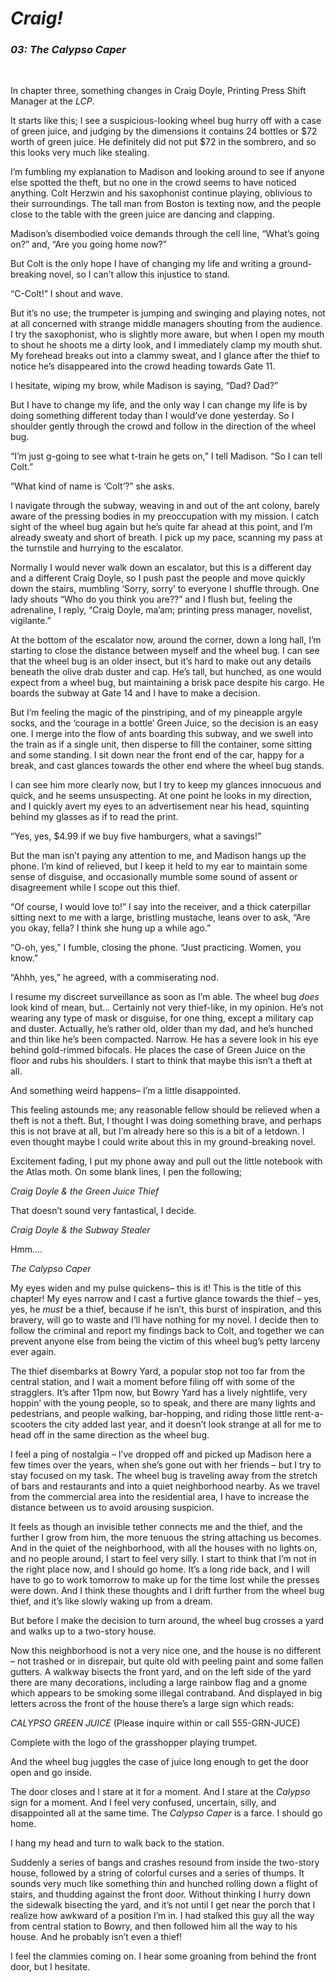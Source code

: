 # *Craig!*
### *03: The Calypso Caper*


&nbsp;


In chapter three, something changes in Craig Doyle, Printing Press Shift Manager at the *LCP*.

It starts like this; I see a suspicious-looking wheel bug hurry off with a case of green juice, and judging by the dimensions it contains 24 bottles or $72 worth of green juice. He definitely did not put $72 in the sombrero, and so this looks very much like stealing.

I’m fumbling my explanation to Madison and looking around to see if anyone else spotted the theft, but no one in the crowd seems to have noticed anything. Colt Herzwin and his saxophonist continue playing, oblivious to their surroundings. The tall man from Boston is texting now, and the people close to the table with the green juice are dancing and clapping. 

Madison’s disembodied voice demands through the cell line, “What’s going on?” and, “Are you going home now?”

But Colt is the only hope I have of changing my life and writing a ground-breaking novel, so I can’t allow this injustice to stand.

“C-Colt!” I shout and wave.

But it’s no use; the trumpeter is jumping and swinging and playing notes, not at all concerned with strange middle managers shouting from the audience. I try the saxophonist, who is slightly more aware, but when I open my mouth to shout he shoots me a dirty look, and I immediately clamp my mouth shut. My forehead breaks out into a clammy sweat, and I glance after the thief to notice he’s disappeared into the crowd heading towards Gate 11.

I hesitate, wiping my brow, while Madison is saying, “Dad? Dad?”

But I have to change my life, and the only way I can change my life is by doing something different today than I would’ve done yesterday. So I shoulder gently through the crowd and follow in the direction of the wheel bug.

“I’m just g-going to see what t-train he gets on,” I tell Madison. “So I can tell Colt.”

“What kind of name is ‘Colt’?” she asks.

I navigate through the subway, weaving in and out of the ant colony, barely aware of the pressing bodies in my preoccupation with my mission. I catch sight of the wheel bug again but he’s quite far ahead at this point, and I’m already sweaty and short of breath. I pick up my pace, scanning my pass at the turnstile and hurrying to the escalator.

Normally I would never walk down an escalator, but this is a different day and a different Craig Doyle, so I push past the people and move quickly down the stairs, mumbling ‘Sorry, sorry’ to everyone I shuffle through. One lady shouts “Who do you think you are??” and I flush but, feeling the adrenaline, I reply, “Craig Doyle, ma’am; printing press manager, novelist, vigilante.”

At the bottom of the escalator now, around the corner, down a long hall, I’m starting to close the distance between myself and the wheel bug. I can see that the wheel bug is an older insect, but it’s hard to make out any details beneath the olive drab duster and cap. He’s tall, but hunched, as one would expect from a wheel bug, but maintaining a brisk pace despite his cargo. He boards the subway at Gate 14 and I have to make a decision.

But I’m feeling the magic of the pinstriping, and of my pineapple argyle socks, and the ‘courage in a bottle’ Green Juice, so the decision is an easy one. I merge into the flow of ants boarding this subway, and we swell into the train as if a single unit, then disperse to fill the container, some sitting and some standing. I sit down near the front end of the car, happy for a break, and cast glances towards the other end where the wheel bug stands.

I can see him more clearly now, but I try to keep my glances innocuous and quick, and he seems unsuspecting. At one point he looks in my direction, and I quickly avert my eyes to an advertisement near his head, squinting behind my glasses as if to read the print. 

“Yes, yes, $4.99 if we buy five hamburgers, what a savings!”

But the man isn’t paying any attention to me, and Madison hangs up the phone. I’m kind of relieved, but I keep it held to my ear to maintain some sense of disguise, and occasionally mumble some sound of assent or disagreement while I scope out this thief.

“Of course, I would love to!” I say into the receiver, and a thick caterpillar sitting next to me with a large, bristling mustache, leans over to ask, “Are you okay, fella? I think she hung up a while ago.”

“O-oh, yes,” I fumble, closing the phone. “Just practicing. Women, you know.”

“Ahhh, yes,” he agreed, with a commiserating nod. 

I resume my discreet surveillance as soon as I’m able. The wheel bug *does* look kind of mean, but… Certainly not very thief-like, in my opinion. He’s not wearing any type of mask or disguise, for one thing, except a military cap and duster. Actually, he’s rather old, older than my dad, and he’s hunched and thin like he’s been compacted. Narrow. He has a severe look in his eye behind gold-rimmed bifocals. He places the case of Green Juice on the floor and rubs his shoulders. I start to think that maybe this isn’t a theft at all.

And something weird happens– I’m a little disappointed. 

This feeling astounds me; any reasonable fellow should be relieved when a theft is not a theft. But, I thought I was doing something brave, and perhaps this is not brave at all, but I’m already here so this is a bit of a letdown. I even thought maybe I could write about this in my ground-breaking novel.

Excitement fading, I put my phone away and pull out the little notebook with the Atlas moth. On some blank lines, I pen the following;

*Craig Doyle & the Green Juice Thief*

That doesn’t sound very fantastical, I decide.

*Craig Doyle & the Subway Stealer*

Hmm….

*The Calypso Caper*

My eyes widen and my pulse quickens– this is it! This is the title of this chapter! My eyes narrow and I cast a furtive glance towards the thief – yes, yes, he *must* be a thief, because if he isn’t, this burst of inspiration, and this bravery, will go to waste and I’ll have nothing for my novel. I decide then to follow the criminal and report my findings back to Colt, and together we can prevent anyone else from being the victim of this wheel bug’s petty larceny ever again.

The thief disembarks at Bowry Yard, a popular stop not too far from the central station, and I wait a moment before filing off with some of the stragglers. It’s after 11pm now, but Bowry Yard has a lively nightlife, very hoppin’ with the young people, so to speak, and there are many lights and pedestrians, and people walking, bar-hopping, and riding those little rent-a-scooters the city added last year, and it doesn’t look strange at all for me to head off in the same direction as the wheel bug.

I feel a ping of nostalgia – I’ve dropped off and picked up Madison here a few times over the years, when she’s gone out with her friends – but I try to stay focused on my task. The wheel bug is traveling away from the stretch of bars and restaurants and into a quiet neighborhood nearby. As we travel from the commercial area into the residential area, I have to increase the distance between us to avoid arousing suspicion.

It feels as though an invisible tether connects me and the thief, and the further I grow from him, the more tenuous the string attaching us becomes. And in the quiet of the neighborhood, with all the houses with no lights on, and no people around, I start to feel very silly. I start to think that I’m not in the right place now, and I should go home. It’s a long ride back, and I will have to go to work tomorrow to make up for the time lost while the presses were down. And I think these thoughts and I drift further from the wheel bug thief, and it’s like slowly waking up from a dream.

But before I make the decision to turn around, the wheel bug crosses a yard and walks up to a two-story house. 

Now this neighborhood is not a very nice one, and the house is no different – not trashed or in disrepair, but quite old with peeling paint and some fallen gutters. A walkway bisects the front yard, and on the left side of the yard there are many decorations, including a large rainbow flag and a gnome which appears to be smoking some illegal contraband. And displayed in big letters across the front of the house there’s a large sign which reads:

*CALYPSO GREEN JUICE*
(Please inquire within or call 555-GRN-JUCE)

Complete with the logo of the grasshopper playing trumpet. 

And the wheel bug juggles the case of juice long enough to get the door open and go inside.

The door closes and I stare at it for a moment. And I stare at the *Calypso* sign for a moment. And I feel very confused, uncertain, silly, and disappointed all at the same time. The *Calypso Caper* is a farce. I should go home.

I hang my head and turn to walk back to the station.

Suddenly a series of bangs and crashes resound from inside the two-story house, followed by a string of colorful curses and a series of thumps. It sounds very much like something thin and hunched rolling down a flight of stairs, and thudding against the front door. Without thinking I hurry down the sidewalk bisecting the yard, and it’s not until I get near the porch that I realize how awkward of a position I’m in. I had stalked this guy all the way from central station to Bowry, and then followed him all the way to his house. And he probably isn’t even a thief!

I feel the clammies coming on. I hear some groaning from behind the front door, but I hesitate.
